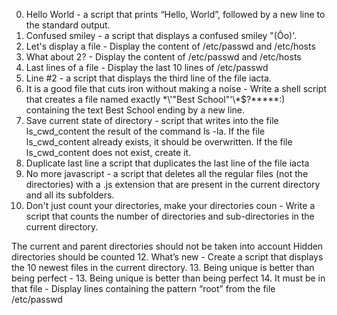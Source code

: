 0. Hello World - a script that prints “Hello, World”, followed by a new line to the standard output.
1. Confused smiley - a script that displays a confused smiley "(Ôo)'.
2. Let's display a file - Display the content of /etc/passwd and /etc/hosts
3. What about 2? - Display the content of /etc/passwd and /etc/hosts
4. Last lines of a file - Display the last 10 lines of /etc/passwd
6. Line #2 - a script that displays the third line of the file iacta.
7. It is a good file that cuts iron without making a noise - Write a shell script that creates a file named exactly \*\\'"Best School"\'\\*$\?\*\*\*\*\*:) containing the text Best School ending by a new line.
8. Save current state of directory -  script that writes into the file ls_cwd_content the result of the command ls -la. If the file ls_cwd_content already exists, it should be overwritten. If the file ls_cwd_content does not exist, create it.
9. Duplicate last line a script that duplicates the last line of the file iacta
10. No more javascript - a script that deletes all the regular files (not the directories) with a .js extension that are present in the current directory and all its subfolders.
11. Don't just count your directories, make your directories coun - Write a script that counts the number of directories and sub-directories in the current directory.

The current and parent directories should not be taken into account
Hidden directories should be counted
12. What’s new - Create a script that displays the 10 newest files in the current directory.
13. Being unique is better than being perfect - 13. Being unique is better than being perfect
14. It must be in that file - Display lines containing the pattern “root” from the file /etc/passwd

